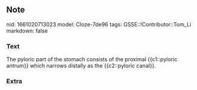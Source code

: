 ## Note
nid: 1661020713023
model: Cloze-7de96
tags: GSSE::!Contributor::Tom_Li
markdown: false

### Text
<div>
  The pyloric part of the stomach consists of the proximal
  {{c1::pyloric antrum}} which narrows distally as the
  {{c2::pyloric canal}}.
</div>

### Extra

